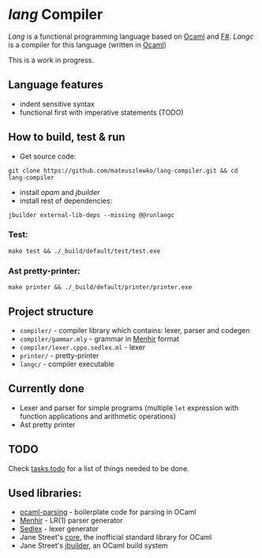 # *lang* Compiler

*Lang* is a functional programming language based on [Ocaml](https://ocaml.org/) and [F#](http://fsharp.org/). *Langc* is a compiler for this language (written in [Ocaml](https://ocaml.org/))

This is a work in progress.

## Language features

- indent sensitive syntax
- functional first with imperative statements (TODO)

## How to build, test & run
- Get source code: 
```
git clone https://github.com/mateuszlewko/lang-compiler.git && cd lang-compiler
```
- install *opam* and *jbuilder*
- install rest of dependencies: 
```
jbuilder external-lib-deps --missing @@runlangc
```

### Test:
```
make test && ./_build/default/test/test.exe
```

### Ast pretty-printer:
```
make printer && ./_build/default/printer/printer.exe
```

## Project structure
- `compiler/` - compiler library which contains: lexer, parser and codegen 
- `compiler/gammar.mly` - grammar in [Menhir](http://gallium.inria.fr/~fpottier/menhir/) format
- `compiler/lexer.cppo.sedlex.ml` - lexer 
- `printer/` - pretty-printer 
- `langc/` - compiler executable

## Currently done

- Lexer and parser for simple programs (multiple `let` expression with function applications and arithmetic operations)
- Ast pretty printer

## TODO
Check [tasks.todo](https://github.com/mateuszlewko/lang-compiler/blob/master/tasks.todo) for a list of things needed to be done.

## Used libraries:

- [ocaml-parsing](https://github.com/smolkaj/ocaml-parsing) - boilerplate code for parsing in OCaml
- [Menhir](http://gallium.inria.fr/~fpottier/menhir/) - LR(1) parser generator
- [Sedlex](https://github.com/alainfrisch/sedlex) - lexer generator
- Jane Street's [core](https://ocaml.janestreet.com/ocaml-core/latest/doc/), the inofficial standard library for OCaml
- Jane Street's [jbuilder](https://github.com/janestreet/jbuilder), an OCaml build system

